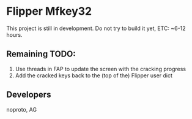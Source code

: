 # Flipper Mfkey32

This project is still in development. Do not try to build it yet, ETC: ~6-12 hours.

## Remaining TODO:
1. Use threads in FAP to update the screen with the cracking progress
1. Add the cracked keys back to the (top of the) Flipper user dict

## Developers
noproto, AG
